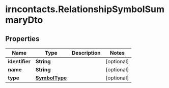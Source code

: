 # irncontacts.RelationshipSymbolSummaryDto

## Properties

Name | Type | Description | Notes
------------ | ------------- | ------------- | -------------
**identifier** | **String** |  | [optional] 
**name** | **String** |  | [optional] 
**type** | [**SymbolType**](SymbolType.md) |  | [optional] 


